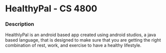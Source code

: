 # HealthyPal - CS 4800

### Description

HealthlyPal is an android based app created using android studios, a java based language, that is designed
to make sure that you are getting the right combination of rest, work, and exercise to have a healthy lifestyle.

